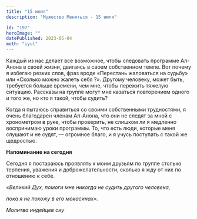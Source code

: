 ```yaml
---
title: "15 июля"
description: "Мужество Меняться - 15 июля"

id: "197"
heroImage: ""
datePublished: 2023-05-04
moth: "iyul"
---
```


Каждый из нас делает все возможное, чтобы следовать программе Ал-Анона в своей
жизни, двигаясь в своем собственном темпе. Вот почему я избегаю резких слов,
фраз вроде «Перестань жаловаться на судьбу» или «Сколько можно жалеть себя ?».
Другому человеку, может быть, требуется больше времени, чем мне, чтобы
пережить тяжелую ситуацию. Рассказы на группе могут мне казаться повторением
одного и того же, но кто я такой, чтобы судить?

Когда я пытаюсь справиться со своими собственными трудностями, я очень
благодарен членам Ал-Анона, что они не следят за мной с хронометром в руке,
чтобы проверить, не слишком ли я медленно воспринимаю уроки программы. То, что
есть люди, которые меня слушают и не судят, — огромное благо, и я учусь
поступать с такой же щедростью.

**Напоминание на сегодня**

Сегодня я постараюсь проявлять к моим друзьям по группе столько терпения,
уважения и доброжелательности, сколько я жду от них по отношению к себе.

_«Великий Дух, помоги мне никогда не судить другого человека,_

_пока я не похожу в его мокасинах»._

_Молитва индейцев сиу_
